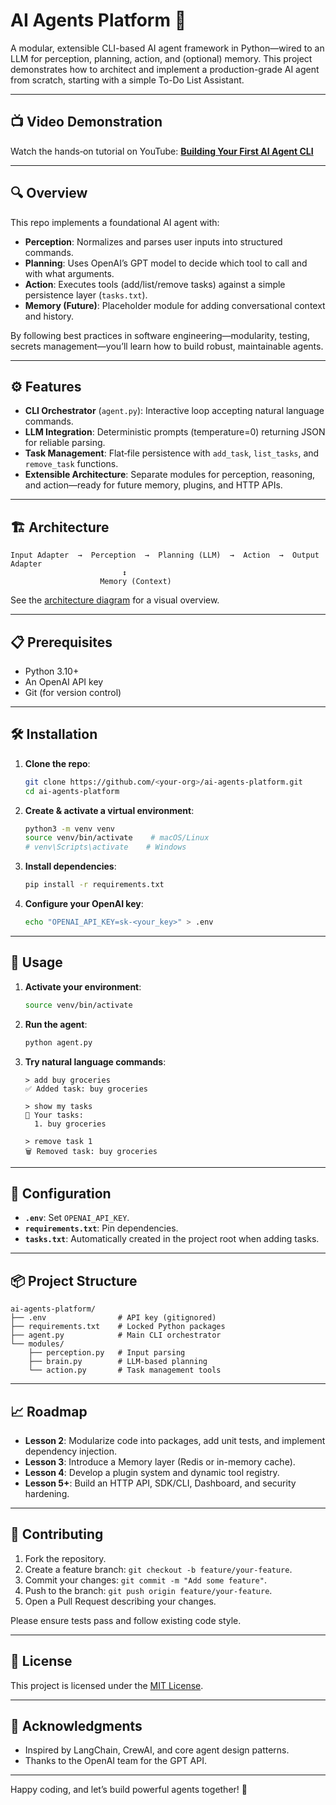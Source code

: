 # AI Agents Platform 🚀

A modular, extensible CLI-based AI agent framework in Python—wired to an LLM for perception, planning, action, and (optional) memory. This project demonstrates how to architect and implement a production-grade AI agent from scratch, starting with a simple To-Do List Assistant.

---

## 📺 Video Demonstration

Watch the hands‑on tutorial on YouTube: **[Building Your First AI Agent CLI](https://youtu.be/HwHTPtBdBLY)**

---

## 🔍 Overview

This repo implements a foundational AI agent with:

* **Perception**: Normalizes and parses user inputs into structured commands.
* **Planning**: Uses OpenAI’s GPT model to decide which tool to call and with what arguments.
* **Action**: Executes tools (add/list/remove tasks) against a simple persistence layer (`tasks.txt`).
* **Memory (Future)**: Placeholder module for adding conversational context and history.

By following best practices in software engineering—modularity, testing, secrets management—you’ll learn how to build robust, maintainable agents.

---

## ⚙️ Features

* **CLI Orchestrator** (`agent.py`): Interactive loop accepting natural language commands.
* **LLM Integration**: Deterministic prompts (temperature=0) returning JSON for reliable parsing.
* **Task Management**: Flat‑file persistence with `add_task`, `list_tasks`, and `remove_task` functions.
* **Extensible Architecture**: Separate modules for perception, reasoning, and action—ready for future memory, plugins, and HTTP APIs.

---

## 🏗 Architecture

```text
Input Adapter  →  Perception  →  Planning (LLM)  →  Action  →  Output Adapter
                         ↕
                    Memory (Context)
```

See the [architecture diagram](docs/architecture.png) for a visual overview.

---

## 📋 Prerequisites

* Python 3.10+
* An OpenAI API key
* Git (for version control)

---

## 🛠 Installation

1. **Clone the repo**:

   ```bash
   git clone https://github.com/<your‑org>/ai‑agents‑platform.git
   cd ai‑agents‑platform
   ```
2. **Create & activate a virtual environment**:

   ```bash
   python3 -m venv venv
   source venv/bin/activate    # macOS/Linux
   # venv\Scripts\activate    # Windows
   ```
3. **Install dependencies**:

   ```bash
   pip install -r requirements.txt
   ```
4. **Configure your OpenAI key**:

   ```bash
   echo "OPENAI_API_KEY=sk-<your_key>" > .env
   ```

---

## 🚀 Usage

1. **Activate your environment**:

   ```bash
   source venv/bin/activate
   ```
2. **Run the agent**:

   ```bash
   python agent.py
   ```
3. **Try natural language commands**:

   ```text
   > add buy groceries
   ✅ Added task: buy groceries

   > show my tasks
   📝 Your tasks:
     1. buy groceries

   > remove task 1
   🗑️ Removed task: buy groceries
   ```

---

## 🔧 Configuration

* **`.env`**: Set `OPENAI_API_KEY`.
* **`requirements.txt`**: Pin dependencies.
* **`tasks.txt`**: Automatically created in the project root when adding tasks.

---

## 📦 Project Structure

```
ai-agents-platform/
├── .env                # API key (gitignored)
├── requirements.txt    # Locked Python packages
├── agent.py            # Main CLI orchestrator
└── modules/
    ├── perception.py   # Input parsing
    ├── brain.py        # LLM-based planning
    └── action.py       # Task management tools
```

---

## 📈 Roadmap

* **Lesson 2**: Modularize code into packages, add unit tests, and implement dependency injection.
* **Lesson 3**: Introduce a Memory layer (Redis or in-memory cache).
* **Lesson 4**: Develop a plugin system and dynamic tool registry.
* **Lesson 5+**: Build an HTTP API, SDK/CLI, Dashboard, and security hardening.

---

## 🤝 Contributing

1. Fork the repository.
2. Create a feature branch: `git checkout -b feature/your-feature`.
3. Commit your changes: `git commit -m "Add some feature"`.
4. Push to the branch: `git push origin feature/your-feature`.
5. Open a Pull Request describing your changes.

Please ensure tests pass and follow existing code style.

---

## 📄 License

This project is licensed under the [MIT License](LICENSE).

---

## 🙏 Acknowledgments

* Inspired by LangChain, CrewAI, and core agent design patterns.
* Thanks to the OpenAI team for the GPT API.

---

Happy coding, and let’s build powerful agents together! 🚀
